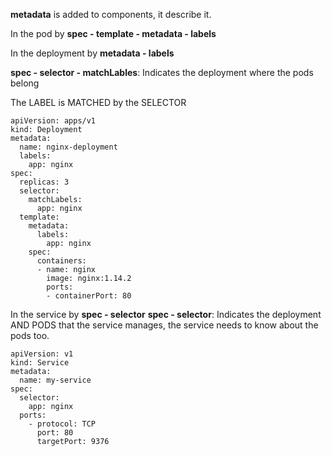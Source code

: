 __metadata__ is added to components, it describe it.

In the pod by __spec - template - metadata - labels__

In the deployment by __metadata - labels__

__spec - selector - matchLables__: Indicates the deployment where the pods belong

The LABEL is MATCHED by the SELECTOR

```
apiVersion: apps/v1
kind: Deployment
metadata:
  name: nginx-deployment
  labels:
    app: nginx
spec:
  replicas: 3
  selector:
    matchLabels:
      app: nginx
  template:
    metadata:
      labels:
        app: nginx
    spec:
      containers:
      - name: nginx
        image: nginx:1.14.2
        ports:
        - containerPort: 80
```

In the service by __spec - selector__
__spec - selector__: Indicates the deployment AND PODS that the service manages, the service needs to know about the pods too.

```
apiVersion: v1
kind: Service
metadata:
  name: my-service
spec:
  selector:
    app: nginx
  ports:
    - protocol: TCP
      port: 80
      targetPort: 9376
```      
